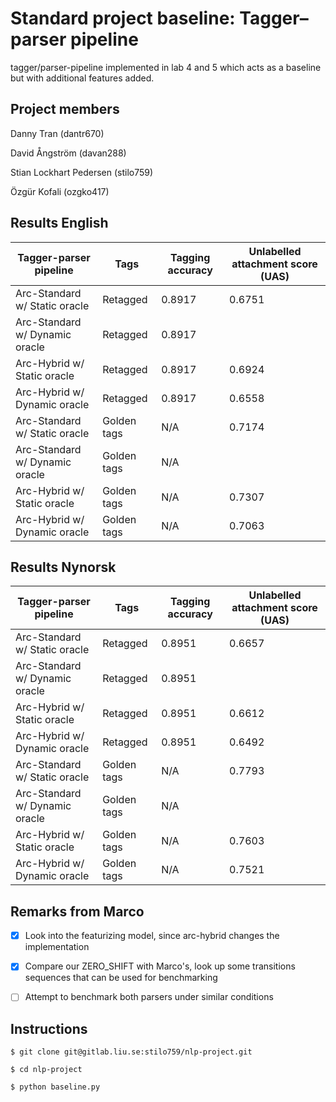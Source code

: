 # Standard project baseline: Tagger–parser pipeline

tagger/parser-pipeline implemented in lab 4 and 5 which acts as a baseline but with additional features added.

## Project members

Danny Tran (dantr670)

David Ångström (davan288)

Stian Lockhart Pedersen (stilo759)

Özgür Kofali (ozgko417)

## Results English

| Tagger-parser pipeline         | Tags        | Tagging accuracy | Unlabelled attachment score (UAS) |
| ------------------------------ | ----------- | ---------------- | --------------------------------- |
| Arc-Standard w/ Static oracle  | Retagged    | 0.8917           | 0.6751                            |
| Arc-Standard w/ Dynamic oracle | Retagged    | 0.8917           |                                   |
| Arc-Hybrid w/ Static oracle    | Retagged    | 0.8917           | 0.6924                            |
| Arc-Hybrid w/ Dynamic oracle   | Retagged    | 0.8917           | 0.6558                            |
| Arc-Standard w/ Static oracle  | Golden tags | N/A              | 0.7174                            |
| Arc-Standard w/ Dynamic oracle | Golden tags | N/A              |                                   |
| Arc-Hybrid w/ Static oracle    | Golden tags | N/A              | 0.7307                            |
| Arc-Hybrid w/ Dynamic oracle   | Golden tags | N/A              | 0.7063                            |

## Results Nynorsk

| Tagger-parser pipeline         | Tags        | Tagging accuracy | Unlabelled attachment score (UAS) |
| ------------------------------ | ----------- | ---------------- | --------------------------------- |
| Arc-Standard w/ Static oracle  | Retagged    | 0.8951           | 0.6657                            |
| Arc-Standard w/ Dynamic oracle | Retagged    | 0.8951           |                                   |
| Arc-Hybrid w/ Static oracle    | Retagged    | 0.8951           | 0.6612                            |
| Arc-Hybrid w/ Dynamic oracle   | Retagged    | 0.8951           | 0.6492                            |
| Arc-Standard w/ Static oracle  | Golden tags | N/A              | 0.7793                            |
| Arc-Standard w/ Dynamic oracle | Golden tags | N/A              |                                   |
| Arc-Hybrid w/ Static oracle    | Golden tags | N/A              | 0.7603                            |
| Arc-Hybrid w/ Dynamic oracle   | Golden tags | N/A              | 0.7521                            |

## Remarks from Marco

- [x] Look into the featurizing model, since arc-hybrid changes the implementation

- [x] Compare our ZERO_SHIFT with Marco's, look up some transitions sequences that can be used for benchmarking

- [ ] Attempt to benchmark both parsers under similar conditions

## Instructions

```
$ git clone git@gitlab.liu.se:stilo759/nlp-project.git

$ cd nlp-project

$ python baseline.py
```
